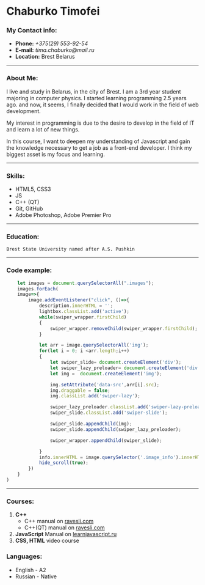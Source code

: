 # Chaburko Timofei

### My Contact info:
+ __Phone:__ _+375(29) 553-92-54_
+ __E-mail:__ _tima.chaburko@mail.ru_
+ __Location:__ Brest Belarus
___
### About Me:

I live and study in Belarus, in the city of Brest. I am a 3rd year student majoring in computer physics. I started learning programming 2.5 years ago. and now, it seems, I finally decided that I would work in the field of web development.

My interest in programming is due to the desire to develop in the field of IT and learn a lot of new things.

In this course, I want to deepen my understanding of Javascript and gain the knowledge necessary to get a job as a front-end developer. I think my biggest asset is my focus and learning.

___
### Skills:
- HTML5, CSS3
- JS
- C++ (QT)
- Git, GitHub
- Adobe Photoshop, Adobe Premier Pro
___

### Education:
`Brest State University named after A.S. Pushkin`
___
### Code example:
```javascript
    let images = document.querySelectorAll(".images");
    images.forEach(
    image=>{
        image.addEventListener("click", ()=>{
            description.innerHTML = '';
            lightbox.classList.add('active');
            while(swiper_wrapper.firstChild)
            {
                swiper_wrapper.removeChild(swiper_wrapper.firstChild);
            }

            let arr = image.querySelectorAll('img');
            for(let i = 0; i <arr.length;i++)
            {
                let swiper_slide= document.createElement('div');
                let swiper_lazy_preloader= document.createElement('div');
                let img =  document.createElement('img');

                img.setAttribute('data-src',arr[i].src);
                img.draggable = false;
                img.classList.add('swiper-lazy');

                swiper_lazy_preloader.classList.add('swiper-lazy-preloader');
                swiper_slide.classList.add('swiper-slide');

                swiper_slide.appendChild(img);
                swiper_slide.appendChild(swiper_lazy_preloader);

                swiper_wrapper.appendChild(swiper_slide);

            }
            info.innerHTML = image.querySelector('.image_info').innerHTML;
            hide_scroll(true);
        })
    }
)
```
___

### Courses:
1. __C++__
    + C++ manual on [ravesli.com](https://ravesli.com/uroki-cpp/)
    + C++(QT) manual on [ravesli.com](https://ravesli.com/uroki-po-qt5/)
2. __JavaScript__ Manual on [learnjavascript.ru ](https://learn.javascript.ru/)
3. __CSS, HTML__ video course


### Languages:
+ English - A2
+ Russian - Native
